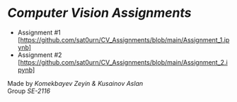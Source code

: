# ***Computer Vision Assignments***

- Assignment #1 [https://github.com/sat0urn/CV_Assignments/blob/main/Assignment_1.ipynb]
- Assignment #2 [https://github.com/sat0urn/CV_Assignments/blob/main/Assignment_2.ipynb]

Made by *Komekbayev Zeyin & Kusainov Aslan* \
Group *SE-2116*
